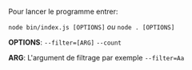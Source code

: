 Pour lancer le programme entrer:

`node bin/index.js [OPTIONS]`
        *ou*
`node . [OPTIONS]`

**OPTIONS**: `--filter=[ARG]` `--count`

**ARG**: L'argument de filtrage par exemple `--filter=Aa`